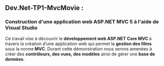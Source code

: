 <h2> Dev.Net-TP1-MvcMovie : </h2>
<h3>Construction d'une application web ASP.NET MVC 5 à l'aide de Visual Studio </h3>
Ce travail vise à découvrir le <b>développement web ASP.NET Core MVC </b> 
à travers la création d’une application web qui permet la <b>gestion des films</b> sous la norme<b> MVC</b>. 
Durant cette démonstration nous serons amenées à créer des <b>contrôleurs, des vues, des modèles</b> ainsi de gérer une <b>base de données</b>.
